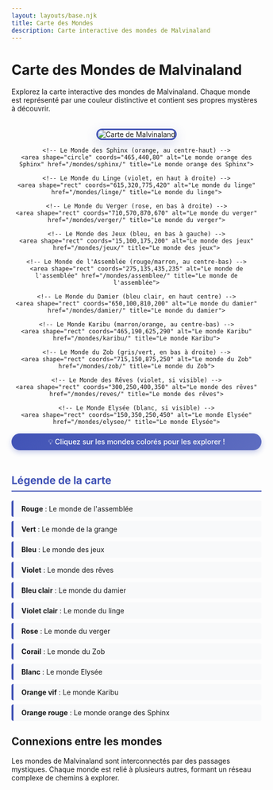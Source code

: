```yaml
---
layout: layouts/base.njk
title: Carte des Mondes
description: Carte interactive des mondes de Malvinaland
---
```


# Carte des Mondes de Malvinaland

Explorez la carte interactive des mondes de Malvinaland. Chaque monde est représenté par une couleur distinctive et contient ses propres mystères à découvrir.

<div class="carte-container">
  <img src="/assets/images/carte-malvinaland.png?v=20250520" alt="Carte de Malvinaland" class="carte-image" usemap="#carte-map" id="carte-interactive">
  <map name="carte-map">
    <!-- Zones cliquables générées automatiquement par détection de couleurs -->
    <!-- Le Monde de la Grange (vert, en haut à gauche) -->
    <area shape="rect" coords="120,480,280,580" alt="Le monde de la grange" href="/mondes/grange/" title="Le monde de la grange">
    
    <!-- Le Monde des Sphinx (orange, au centre-haut) -->
    <area shape="circle" coords="465,440,80" alt="Le monde orange des Sphinx" href="/mondes/sphinx/" title="Le monde orange des Sphinx">
    
    <!-- Le Monde du Linge (violet, en haut à droite) -->
    <area shape="rect" coords="615,320,775,420" alt="Le monde du linge" href="/mondes/linge/" title="Le monde du linge">
    
    <!-- Le Monde du Verger (rose, en bas à droite) -->
    <area shape="rect" coords="710,570,870,670" alt="Le monde du verger" href="/mondes/verger/" title="Le monde du verger">
    
    <!-- Le Monde des Jeux (bleu, en bas à gauche) -->
    <area shape="rect" coords="15,100,175,200" alt="Le monde des jeux" href="/mondes/jeux/" title="Le monde des jeux">
    
    <!-- Le Monde de l'Assemblée (rouge/marron, au centre-bas) -->
    <area shape="rect" coords="275,135,435,235" alt="Le monde de l'assemblée" href="/mondes/assemblee/" title="Le monde de l'assemblée">
    
    <!-- Le Monde du Damier (bleu clair, en haut centre) -->
    <area shape="rect" coords="650,100,810,200" alt="Le monde du damier" href="/mondes/damier/" title="Le monde du damier">
    
    <!-- Le Monde Karibu (marron/orange, au centre-bas) -->
    <area shape="rect" coords="465,190,625,290" alt="Le monde Karibu" href="/mondes/karibu/" title="Le monde Karibu">
    
    <!-- Le Monde du Zob (gris/vert, en bas à droite) -->
    <area shape="rect" coords="715,150,875,250" alt="Le monde du Zob" href="/mondes/zob/" title="Le monde du Zob">
    
    <!-- Le Monde des Rêves (violet, si visible) -->
    <area shape="rect" coords="300,250,400,350" alt="Le monde des rêves" href="/mondes/reves/" title="Le monde des rêves">
    
    <!-- Le Monde Elysée (blanc, si visible) -->
    <area shape="rect" coords="150,350,250,450" alt="Le monde Elysée" href="/mondes/elysee/" title="Le monde Elysée">
  </map>
</div>

## Légende de la carte

- **Rouge** : Le monde de l'assemblée
- **Vert** : Le monde de la grange
- **Bleu** : Le monde des jeux
- **Violet** : Le monde des rêves
- **Bleu clair** : Le monde du damier
- **Violet clair** : Le monde du linge
- **Rose** : Le monde du verger
- **Corail** : Le monde du Zob
- **Blanc** : Le monde Elysée
- **Orange vif** : Le monde Karibu
- **Orange rouge** : Le monde orange des Sphinx

## Connexions entre les mondes

Les mondes de Malvinaland sont interconnectés par des passages mystiques. Chaque monde est relié à plusieurs autres, formant un réseau complexe de chemins à explorer.

<style>
  .carte-container {
    position: relative;
    max-width: 100%;
    margin: 2rem 0;
    text-align: center;
  }
  
  .carte-image {
    max-width: 100%;
    height: auto;
    border: 3px solid #3f51b5;
    border-radius: 12px;
    box-shadow: 0 8px 24px rgba(63, 81, 181, 0.2);
    transition: transform 0.3s ease, box-shadow 0.3s ease;
  }
  
  .carte-image:hover {
    transform: scale(1.02);
    box-shadow: 0 12px 32px rgba(63, 81, 181, 0.3);
  }
  
  /* Styles pour les zones cliquables */
  map area {
    cursor: pointer;
    transition: all 0.2s ease;
  }
  
  /* Indicateur visuel pour les zones cliquables */
  .carte-container::after {
    content: "💡 Cliquez sur les mondes colorés pour les explorer !";
    display: block;
    margin-top: 1rem;
    padding: 0.5rem 1rem;
    background: linear-gradient(135deg, #3f51b5, #5c6bc0);
    color: white;
    border-radius: 20px;
    font-size: 0.9rem;
    font-weight: 500;
    box-shadow: 0 4px 12px rgba(63, 81, 181, 0.3);
    animation: pulse 2s infinite;
  }
  
  @keyframes pulse {
    0%, 100% { opacity: 1; }
    50% { opacity: 0.7; }
  }
  
  /* Amélioration de la légende */
  .carte-container + h2 {
    color: #3f51b5;
    border-bottom: 2px solid #3f51b5;
    padding-bottom: 0.5rem;
    margin-top: 3rem;
  }
  
  .carte-container + h2 + ul {
    display: grid;
    grid-template-columns: repeat(auto-fit, minmax(250px, 1fr));
    gap: 0.5rem;
    list-style: none;
    padding: 0;
    margin-top: 1rem;
  }
  
  .carte-container + h2 + ul li {
    padding: 0.5rem 1rem;
    background: #f8f9fa;
    border-left: 4px solid #3f51b5;
    border-radius: 4px;
    transition: background-color 0.2s ease;
  }
  
  .carte-container + h2 + ul li:hover {
    background: #e3f2fd;
  }
  
  /* Responsive design */
  @media (max-width: 768px) {
    .carte-container::after {
      font-size: 0.8rem;
      padding: 0.4rem 0.8rem;
    }
    
    .carte-container + h2 + ul {
      grid-template-columns: 1fr;
    }
  }
</style>

<script src="/assets/js/image-loader.js" defer></script>
<script src="/assets/js/carte-interactive.js" defer></script>